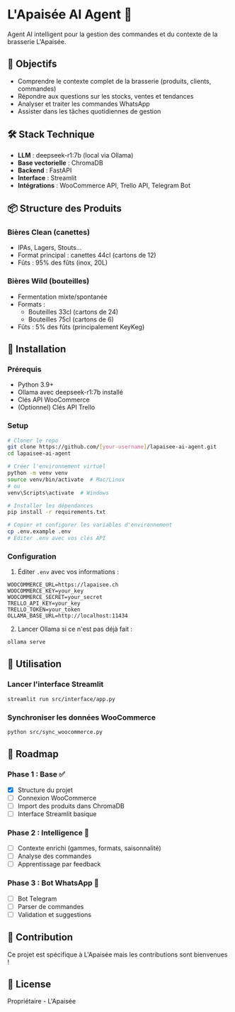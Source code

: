 # L'Apaisée AI Agent 🍺

Agent AI intelligent pour la gestion des commandes et du contexte de la brasserie L'Apaisée.

## 🎯 Objectifs

- Comprendre le contexte complet de la brasserie (produits, clients, commandes)
- Répondre aux questions sur les stocks, ventes et tendances
- Analyser et traiter les commandes WhatsApp
- Assister dans les tâches quotidiennes de gestion

## 🛠️ Stack Technique

- **LLM** : deepseek-r1:7b (local via Ollama)
- **Base vectorielle** : ChromaDB
- **Backend** : FastAPI
- **Interface** : Streamlit
- **Intégrations** : WooCommerce API, Trello API, Telegram Bot

## 📦 Structure des Produits

### Bières Clean (canettes)
- IPAs, Lagers, Stouts...
- Format principal : canettes 44cl (cartons de 12)
- Fûts : 95% des fûts (inox, 20L)

### Bières Wild (bouteilles)
- Fermentation mixte/spontanée
- Formats : 
  - Bouteilles 33cl (cartons de 24)
  - Bouteilles 75cl (cartons de 6)
- Fûts : 5% des fûts (principalement KeyKeg)

## 🚀 Installation

### Prérequis
- Python 3.9+
- Ollama avec deepseek-r1:7b installé
- Clés API WooCommerce
- (Optionnel) Clés API Trello

### Setup

```bash
# Cloner le repo
git clone https://github.com/[your-username]/lapaisee-ai-agent.git
cd lapaisee-ai-agent

# Créer l'environnement virtuel
python -m venv venv
source venv/bin/activate  # Mac/Linux
# ou
venv\Scripts\activate  # Windows

# Installer les dépendances
pip install -r requirements.txt

# Copier et configurer les variables d'environnement
cp .env.example .env
# Éditer .env avec vos clés API
```

### Configuration

1. Éditer `.env` avec vos informations :
```
WOOCOMMERCE_URL=https://lapaisee.ch
WOOCOMMERCE_KEY=your_key
WOOCOMMERCE_SECRET=your_secret
TRELLO_API_KEY=your_key
TRELLO_TOKEN=your_token
OLLAMA_BASE_URL=http://localhost:11434
```

2. Lancer Ollama si ce n'est pas déjà fait :
```bash
ollama serve
```

## 🏃 Utilisation

### Lancer l'interface Streamlit

```bash
streamlit run src/interface/app.py
```

### Synchroniser les données WooCommerce

```bash
python src/sync_woocommerce.py
```

## 📱 Roadmap

### Phase 1 : Base ✅
- [x] Structure du projet
- [ ] Connexion WooCommerce
- [ ] Import des produits dans ChromaDB
- [ ] Interface Streamlit basique

### Phase 2 : Intelligence 🚧
- [ ] Contexte enrichi (gammes, formats, saisonnalité)
- [ ] Analyse des commandes
- [ ] Apprentissage par feedback

### Phase 3 : Bot WhatsApp 📅
- [ ] Bot Telegram
- [ ] Parser de commandes
- [ ] Validation et suggestions

## 🤝 Contribution

Ce projet est spécifique à L'Apaisée mais les contributions sont bienvenues !

## 📄 License

Propriétaire - L'Apaisée
